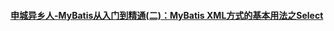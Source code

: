 #### [申城异乡人-MyBatis从入门到精通(二)：MyBatis XML方式的基本用法之Select](http://www.zwwhnly.com/mybatis/2019/07/01/mybatis-study-02.html)